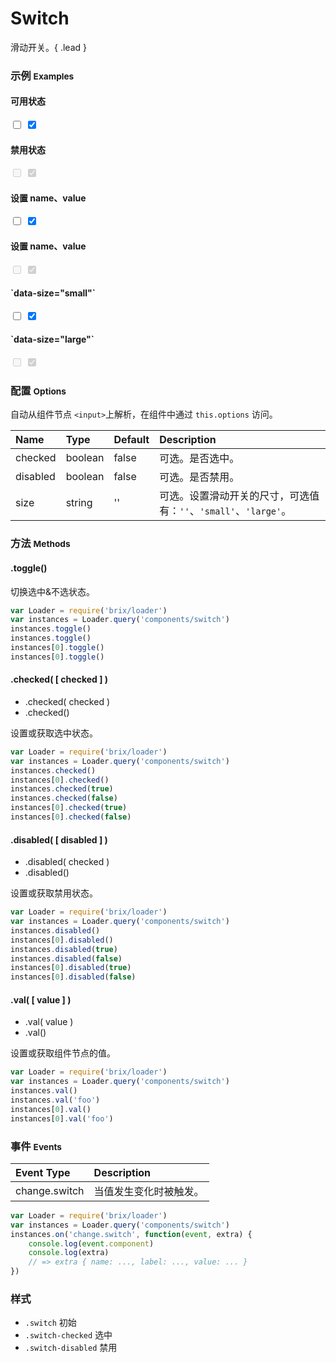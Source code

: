 # Switch

滑动开关。{ .lead }

### 示例 <small>Examples</small>

<div class="bs-example">
    <div class="content">
        <form>
            <div class="row">
                <div class="col-xs-6">
                    <h4>可用状态</h4>
                    <input type="checkbox" bx-name="components/switch">
                    <input type="checkbox" bx-name="components/switch" checked>
                </div>
                <div class="col-xs-6">
                    <h4>禁用状态</h4>
                    <input type="checkbox" bx-name="components/switch" disabled>
                    <input type="checkbox" bx-name="components/switch" disabled checked>
                </div>
            </div>
        </form>
    </div>
</div>
<div class="bs-example">
    <div class="content">
        <form>
            <div class="row">
                <div class="col-xs-6">
                    <h4>设置 name、value</h4>
                    <input type="checkbox" bx-name="components/switch" name="foo" value="foo">
                    <input type="checkbox" bx-name="components/switch" name="bar" value="bar" checked>
                </div>
                <div class="col-xs-6">
                    <h4>设置 name、value</h4>
                    <input type="checkbox" bx-name="components/switch" name="foo" value="foo" disabled>
                    <input type="checkbox" bx-name="components/switch" name="bar" value="bar" disabled checked>
                </div>
            </div>
        </form>
    </div>
</div>
<div class="bs-example">
    <div class="content">
        <form>
            <div class="row">
                <div class="col-xs-6">
                    <h4>`data-size="small"`</h4>
                    <input type="checkbox" bx-name="components/switch" data-size="small">
                    <input type="checkbox" bx-name="components/switch" data-size="small" checked>
                </div>
                <div class="col-xs-6">
                    <h4>`data-size="large"`</h4>
                    <input type="checkbox" bx-name="components/switch" data-size="large" disabled>
                    <input type="checkbox" bx-name="components/switch" data-size="large" disabled checked>
                </div>
            </div>
        </form>
    </div>
</div>

### 配置 <small>Options</small>

自动从组件节点 `<input>`上解析，在组件中通过 `this.options` 访问。

Name | Type | Default | Description
:--- | :--- | :------ | :----------
checked | boolean | false | 可选。是否选中。
disabled | boolean | false | 可选。是否禁用。
size | string | '' | 可选。设置滑动开关的尺寸，可选值有：`''`、`'small'`、`'large'`。

### 方法 <small>Methods</small>

#### .toggle()

切换选中&不选状态。

```js
var Loader = require('brix/loader')
var instances = Loader.query('components/switch')
instances.toggle()
instances.toggle()
instances[0].toggle()
instances[0].toggle()
```

#### .checked( [ checked ] )

* .checked( checked )
* .checked()

设置或获取选中状态。

```js
var Loader = require('brix/loader')
var instances = Loader.query('components/switch')
instances.checked()
instances[0].checked()
instances.checked(true)
instances.checked(false)
instances[0].checked(true)
instances[0].checked(false)
```

#### .disabled( [ disabled ] ) 

* .disabled( checked )
* .disabled()

设置或获取禁用状态。

```js
var Loader = require('brix/loader')
var instances = Loader.query('components/switch')
instances.disabled()
instances[0].disabled()
instances.disabled(true)
instances.disabled(false)
instances[0].disabled(true)
instances[0].disabled(false)
```

#### .val( [ value ] ) 

* .val( value )
* .val()

设置或获取组件节点的值。

```js
var Loader = require('brix/loader')
var instances = Loader.query('components/switch')
instances.val()
instances.val('foo')
instances[0].val()
instances[0].val('foo')
```

### 事件 <small>Events</small>

Event Type | Description
:--------- | :----------
change.switch | 当值发生变化时被触发。

```js
var Loader = require('brix/loader')
var instances = Loader.query('components/switch')
instances.on('change.switch', function(event, extra) {
    console.log(event.component)
    console.log(extra)
    // => extra { name: ..., label: ..., value: ... }
})
```

### 样式

* `.switch` 初始
* `.switch-checked` 选中
* `.switch-disabled` 禁用

<script type="text/javascript">
    require(['brix/loader'], function(Loader) {
        Loader.boot(function() {
            var instances = Loader.query('components/switch')
            instances.on('change.switch', function(event, extra) {
                console.log(event.component)
                console.log(
                    event.type,
                    event.namespace,
                    extra
                )
            })
        })
    })
</script>